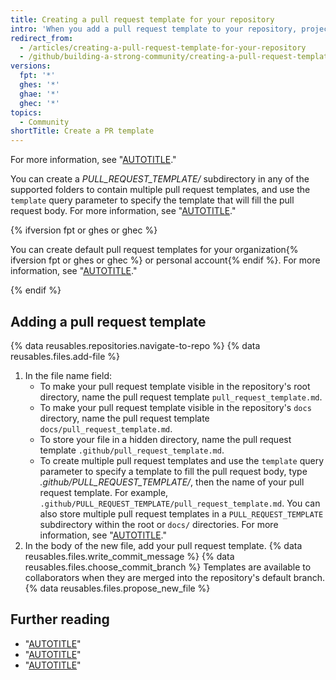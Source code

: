 ```yaml
---
title: Creating a pull request template for your repository
intro: 'When you add a pull request template to your repository, project contributors will automatically see the template''s contents in the pull request body.'
redirect_from:
  - /articles/creating-a-pull-request-template-for-your-repository
  - /github/building-a-strong-community/creating-a-pull-request-template-for-your-repository
versions:
  fpt: '*'
  ghes: '*'
  ghae: '*'
  ghec: '*'
topics:
  - Community
shortTitle: Create a PR template
---
```


For more information, see "[AUTOTITLE](/communities/using-templates-to-encourage-useful-issues-and-pull-requests/about-issue-and-pull-request-templates)."

You can create a _PULL_REQUEST_TEMPLATE/_ subdirectory in any of the supported folders to contain multiple pull request templates, and use the `template` query parameter to specify the template that will fill the pull request body. For more information, see "[AUTOTITLE](/pull-requests/collaborating-with-pull-requests/proposing-changes-to-your-work-with-pull-requests/using-query-parameters-to-create-a-pull-request)."

{% ifversion fpt or ghes or ghec %}

You can create default pull request templates for your organization{% ifversion fpt or ghes or ghec %} or personal account{% endif %}. For more information, see "[AUTOTITLE](/communities/setting-up-your-project-for-healthy-contributions/creating-a-default-community-health-file)."

{% endif %}

## Adding a pull request template

{% data reusables.repositories.navigate-to-repo %}
{% data reusables.files.add-file %}
1. In the file name field:
    - To make your pull request template visible in the repository's root directory, name the pull request template `pull_request_template.md`.
    - To make your pull request template visible in the repository's `docs` directory, name the pull request template `docs/pull_request_template.md`.
    - To store your file in a hidden directory, name the pull request template `.github/pull_request_template.md`.
    - To create multiple pull request templates and use the `template` query parameter to specify a template to fill the pull request body, type _.github/PULL_REQUEST_TEMPLATE/_, then the name of your pull request template. For example, `.github/PULL_REQUEST_TEMPLATE/pull_request_template.md`. You can also store multiple pull request templates in a `PULL_REQUEST_TEMPLATE` subdirectory within the root or `docs/` directories. For more information, see "[AUTOTITLE](/pull-requests/collaborating-with-pull-requests/proposing-changes-to-your-work-with-pull-requests/using-query-parameters-to-create-a-pull-request)."
1. In the body of the new file, add your pull request template.
{% data reusables.files.write_commit_message %}
{% data reusables.files.choose_commit_branch %} Templates are available to collaborators when they are merged into the repository's default branch.
{% data reusables.files.propose_new_file %}

## Further reading

- "[AUTOTITLE](/communities/using-templates-to-encourage-useful-issues-and-pull-requests/about-issue-and-pull-request-templates)"
- "[AUTOTITLE](/issues/tracking-your-work-with-issues/creating-an-issue)"
- "[AUTOTITLE](/pull-requests/collaborating-with-pull-requests/proposing-changes-to-your-work-with-pull-requests/creating-a-pull-request)"
